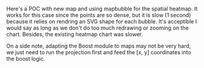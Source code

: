 Here's a POC with new map and using mapbubble for the spatial heatmap. It works
for this case since the points are so dense, but it is slow (1 second) because
it relies on rendring an SVG shape for each bubble. It's acceptible I would say
as long as we don't do too much redrawing or zooming on the chart. Besides, the
existing heatmap chart was slower.

On a side note, adapting the Boost module to maps may not be very hard, we just
need to run the projection first and feed the [x, y] coordinates into the boost
logic.